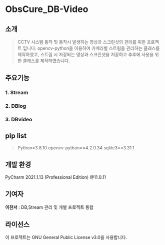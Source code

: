 # ObsCure_DB-Video
## 소개
 > CCTV 시스템 동작 및 동작시 발생하는 영상과 스크린샷의 관리를 위한 프로젝트 입니다.
 > opencv-python을 이용하여 카메라별 스트림을 관리하는 클래스를 제작하였고,
 > 스트림 시 저장되는 영상과 스크린샷을 저장하고 추후에 사용을 위한 클래스를 제작하였습니다.
## 주요기능
### 1. Stream
### 2. DBlog
### 3. DBvideo
## pip list
> Python=3.8.10
> opencv-python==4.2.0.34
> sqlite3==3.31.1
## 개발 환경
PyCharm 2021.1.13 (Professional Edition) @11.0.11
## 기여자
**이찬서** : DB,Stream 관리 및 개별 프로젝트 통합
## 라이선스
이 프로젝트는 GNU General Public License v3.0을 사용합니다.
